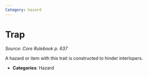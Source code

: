 ```yaml
---
Category: hazard
---
```

# Trap  
*Source: Core Rulebook p. 637*  

A hazard or item with this trait is constructed to hinder interlopers.

- **Categories**: Hazard